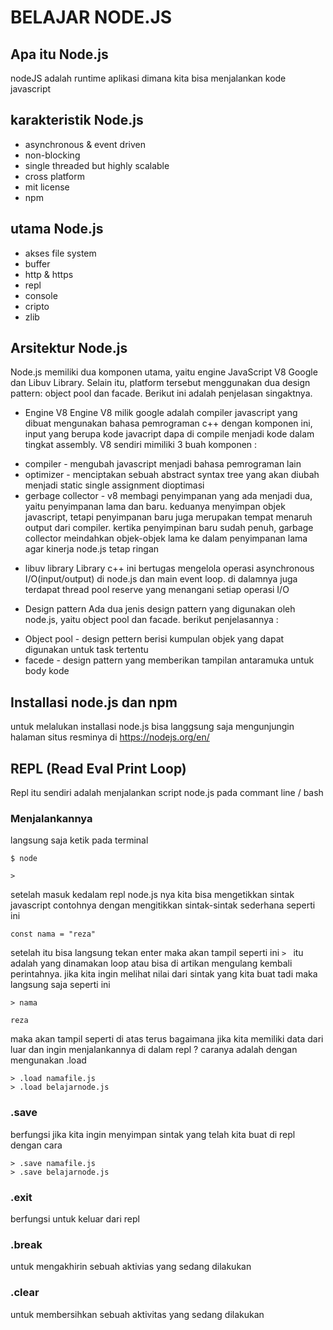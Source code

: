 # BELAJAR NODE.JS 

## Apa itu Node.js 
nodeJS adalah runtime aplikasi dimana kita bisa menjalankan kode javascript 

## karakteristik Node.js 
* asynchronous & event driven
* non-blocking 
* single threaded but highly scalable
* cross platform
* mit license 
* npm 

## utama Node.js
* akses file system 
* buffer 
* http & https
* repl 
* console 
* cripto 
* zlib


## Arsitektur Node.js
Node.js memiliki dua komponen utama, yaitu engine JavaScript V8 Google dan Libuv Library. Selain itu, platform tersebut menggunakan dua design pattern: object pool dan facade. Berikut ini adalah penjelasan singaktnya.

* Engine V8
Engine V8 milik google adalah compiler javascript yang dibuat mengunakan bahasa pemrograman c++ dengan komponen ini, input yang berupa kode javacript dapa di compile menjadi kode dalam tingkat assembly. V8 sendiri mimiliki 3 buah komponen :
+ compiler - mengubah javascript menjadi bahasa pemrograman lain
+ optimizer - menciptakan sebuah abstract syntax tree yang akan diubah menjadi static single assignment dioptimasi 
+ gerbage collector - v8 membagi penyimpanan yang ada menjadi dua, yaitu penyimpanan lama dan baru. keduanya menyimpan objek javascript, tetapi penyimpanan baru juga merupakan tempat menaruh output dari compiler. kertika penyimpinan baru sudah penuh, garbage collector meindahkan objek-objek lama ke dalam penyimpanan lama agar kinerja node.js tetap ringan

* libuv library 
Library c++ ini bertugas mengelola operasi asynchronous I/O(input/output) di node.js dan main event loop. di dalamnya juga terdapat thread pool reserve yang menangani setiap operasi I/O

* Design pattern 
Ada dua jenis design pattern yang digunakan oleh node.js, yaitu object pool dan facade. berikut penjelasannya :
+ Object pool - design pettern berisi kumpulan objek yang dapat digunakan untuk task tertentu 
+ facede - design pattern yang memberikan tampilan antaramuka untuk body kode

## Installasi node.js dan npm 
untuk melalukan installasi node.js bisa langgsung saja mengunjungin halaman situs resminya di https://nodejs.org/en/ 

## REPL (Read Eval Print Loop)
Repl itu sendiri adalah menjalankan script node.js pada commant line / bash 

### Menjalankannya 
langsung saja ketik pada terminal 
```
$ node 
```
```
> 
```
setelah masuk kedalam repl node.js nya kita bisa mengetikkan sintak javascript contohnya dengan mengitikkan sintak-sintak sederhana seperti ini
``` 
const nama = "reza" 
```
setelah itu bisa langsung tekan enter maka akan tampil seperti ini 
```> ``` itu adalah yang dinamakan loop atau bisa di artikan mengulang kembali perintahnya. jika kita ingin melihat nilai dari sintak yang kita buat tadi maka langsung saja seperti ini 
``` 
> nama 
```
``` 
reza 
```
maka akan tampil seperti di atas
terus bagaimana jika kita memiliki data dari luar dan ingin menjalankannya di dalam repl ? 
caranya adalah dengan mengunakan .load 
```
> .load namafile.js
> .load belajarnode.js

```

### .save 
berfungsi jika kita ingin menyimpan sintak yang telah kita buat di repl dengan cara 
``` 
> .save namafile.js 
> .save belajarnode.js 

```

### .exit
berfungsi untuk keluar dari repl 
### .break 
untuk mengakhirin sebuah aktivias yang sedang dilakukan 
### .clear 
untuk membersihkan sebuah aktivitas yang sedang dilakukan 

